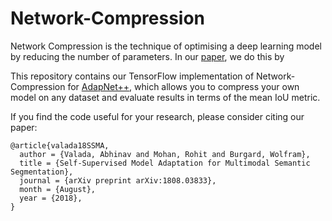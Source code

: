 # Network-Compression

Network Compression is the technique of optimising a deep learning model by reducing the number of parameters. In our [paper](https://arxiv.org/pdf/1808.03833.pdf), we do this by  

This repository contains our TensorFlow implementation of Network-Compression for [AdapNet++](https://github.com/DeepSceneSeg/AdapNet-pp), which allows you to compress your own model on any dataset and evaluate results in terms of the mean IoU metric. 

If you find the code useful for your research, please consider citing our paper:
```
@article{valada18SSMA,
  author = {Valada, Abhinav and Mohan, Rohit and Burgard, Wolfram},
  title = {Self-Supervised Model Adaptation for Multimodal Semantic Segmentation},
  journal = {arXiv preprint arXiv:1808.03833},
  month = {August},
  year = {2018},
}
```
